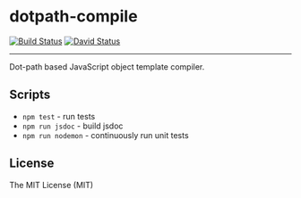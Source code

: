# dotpath-compile

[![Build Status](https://travis-ci.org/tsertkov/dotpath-compile.svg)](https://travis-ci.org/tsertkov/dotpath-compile)
[![David Status](https://david-dm.org/tsertkov/dotpath-compile.png)](https://david-dm.org/tsertkov/dotpath-compile)

---

Dot-path based JavaScript object template compiler.

## Scripts

- `npm test` - run tests
- `npm run jsdoc` - build jsdoc
- `npm run nodemon` - continuously run unit tests

## License

The MIT License (MIT)
